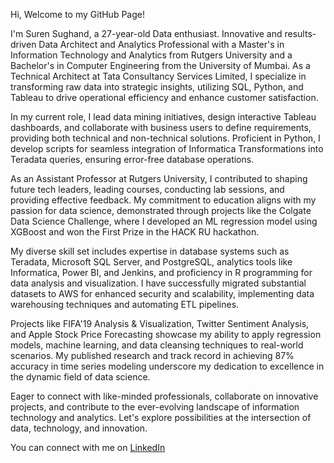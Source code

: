 Hi, Welcome to my GitHub Page!

I'm Suren Sughand, a 27-year-old Data enthusiast.
Innovative and results-driven Data Architect and Analytics Professional with a Master's in Information Technology and Analytics from Rutgers University and a Bachelor's in Computer Engineering from the University of Mumbai. As a Technical Architect at Tata Consultancy Services Limited, I specialize in transforming raw data into strategic insights, utilizing SQL, Python, and Tableau to drive operational efficiency and enhance customer satisfaction.

In my current role, I lead data mining initiatives, design interactive Tableau dashboards, and collaborate with business users to define requirements, providing both technical and non-technical solutions. Proficient in Python, I develop scripts for seamless integration of Informatica Transformations into Teradata queries, ensuring error-free database operations.

As an Assistant Professor at Rutgers University, I contributed to shaping future tech leaders, leading courses, conducting lab sessions, and providing effective feedback. My commitment to education aligns with my passion for data science, demonstrated through projects like the Colgate Data Science Challenge, where I developed an ML regression model using XGBoost and won the First Prize in the HACK RU hackathon.

My diverse skill set includes expertise in database systems such as Teradata, Microsoft SQL Server, and PostgreSQL, analytics tools like Informatica, Power BI, and Jenkins, and proficiency in R programming for data analysis and visualization. I have successfully migrated substantial datasets to AWS for enhanced security and scalability, implementing data warehousing techniques and automating ETL pipelines.

Projects like FIFA'19 Analysis & Visualization, Twitter Sentiment Analysis, and Apple Stock Price Forecasting showcase my ability to apply regression models, machine learning, and data cleansing techniques to real-world scenarios. My published research and track record in achieving 87% accuracy in time series modeling underscore my dedication to excellence in the dynamic field of data science.

Eager to connect with like-minded professionals, collaborate on innovative projects, and contribute to the ever-evolving landscape of information technology and analytics. Let's explore possibilities at the intersection of data, technology, and innovation.

You can connect with me on [LinkedIn](https://www.linkedin.com/in/surensughand/)
